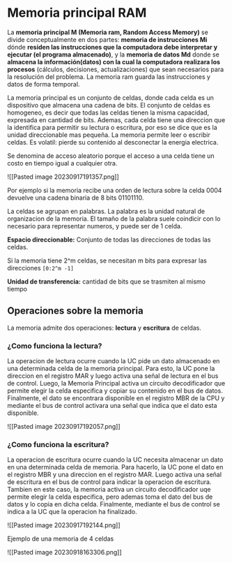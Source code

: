 # Memoria principal RAM

La **memoria principal M (Memoria ram, Random Access Memory)** se divide conceptualmente en dos partes: **memoria de instrucciones Mi** dónde **residen las instrucciones que la computadora debe interpretar y ejecutar (el programa almacenado)**, y la **memoria de datos Md** donde se **almacena la información(datos) con la cual la computadora realizara los procesos** (cálculos, decisiones, actualizaciones) que sean necesarios para la resolución del problema. La memoria ram guarda las instrucciones y datos de forma temporal.

La memoria principal es un conjunto de celdas, donde cada celda es un dispositivo que almacena una cadena de bits. El conjunto de celdas es homogeneo, es decir que todas las celdas tienen la misma capacidad, expresada en cantidad de bits. Ademas, cada celda tiene una direccion que la identifica para permitir su lectura o escritura, por eso se dice que es la unidad direccionable mas pequeña. La memoria permite leer o escribir celdas. Es volatil: pierde su contenido al desconectar la energia electrica.

Se denomina de acceso aleatorio porque el acceso a una celda tiene un costo en tiempo igual a cualquier otra.

![[Pasted image 20230917191357.png]]

Por ejemplo si la memoria recibe una orden de lectura sobre la celda 0004 devuelve una cadena binaria de 8 bits 01101110.

La celdas se agrupan en palabras. La palabra es la unidad natural de organizacion de la memoria. El tamaño de la palabra suele coindicir con lo necesario para representar numeros, y puede ser de 1 celda.

**Espacio direccionable:** Conjunto de todas las direcciones de todas las celdas.

Si la memoria tiene 2^m celdas, se necesitan m bits para expresar las direcciones `[0:2^m -1]`

**Unidad de transferencia:** cantidad de bits que se trasmiten al mismo tiempo
## Operaciones sobre la memoria

La memoria admite dos operaciones: **lectura** y **escritura** de celdas. 

### ¿Como funciona la lectura?

La operacion de lectura ocurre cuando la UC pide un dato almacenado en una determinada celda de la memoria principal. Para esto, la UC pone la direccion en el registro MAR y luego activa una señal de lectura en el bus de control. Luego, la Memoria Principal activa un circuito decodificador que permite elegir la celda especifica y copiar su contenido en el bus de datos. Finalmente, el dato se encontrara disponible en el registro MBR de la CPU y mediante el bus de control activara una señal que indica que el dato esta disponible.

![[Pasted image 20230917192057.png]]
### ¿Como funciona la escritura?

La operacion de escritura ocurre cuando la UC necesita almacenar un dato en una determinada celda de memoria. Para hacerlo, la UC pone el dato en el registro MBR y una direccion en el registro MAR. Luego activa una señal de escritura en el bus de control para indicar la operacion de escritura. Tambien en este caso, la memoria activa un circuito decodificador uqe permite elegir la celda especifica, pero ademas toma el dato del bus de datos y lo copia en dicha celda. Finalmente, mediante el bus de control se indica a la UC que la operacion ha finalizado.

![[Pasted image 20230917192144.png]]

Ejemplo de una memoria de 4 celdas

![[Pasted image 20230918163306.png]]